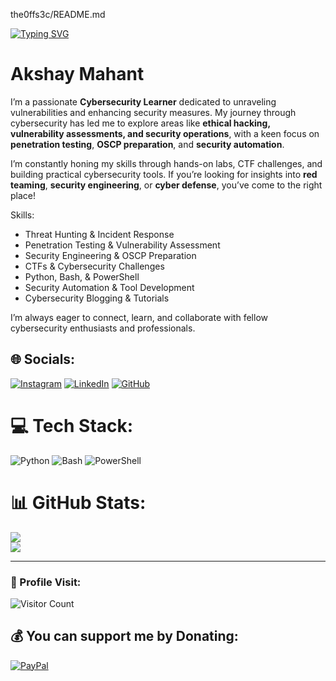the0ffs3c/README.md

[![Typing SVG](https://readme-typing-svg.demolab.com?font=Fira+Code&pause=1000&color=00F712&random=false&width=435&lines=Hey%2C+I'm+Akshay+Mahant+%28the+0ffs3c%29)](https://git.io/typing-svg)

# Akshay Mahant

I’m a passionate **Cybersecurity Learner** dedicated to unraveling vulnerabilities and enhancing security measures. My journey through cybersecurity has led me to explore areas like **ethical hacking, vulnerability assessments, and security operations**, with a keen focus on **penetration testing**, **OSCP preparation**, and **security automation**.

I’m constantly honing my skills through hands-on labs, CTF challenges, and building practical cybersecurity tools. If you’re looking for insights into **red teaming**, **security engineering**, or **cyber defense**, you’ve come to the right place!

Skills:
- Threat Hunting & Incident Response
- Penetration Testing & Vulnerability Assessment
- Security Engineering & OSCP Preparation
- CTFs & Cybersecurity Challenges
- Python, Bash, & PowerShell
- Security Automation & Tool Development
- Cybersecurity Blogging & Tutorials

I’m always eager to connect, learn, and collaborate with fellow cybersecurity enthusiasts and professionals.

## 🌐 Socials:
[![Instagram](https://img.shields.io/badge/Instagram-%23E4405F.svg?logo=Instagram&logoColor=white)](https://www.instagram.com/cybersecurity_learner/) [![LinkedIn](https://img.shields.io/badge/LinkedIn-%230077B5.svg?logo=linkedin&logoColor=white)](https://www.linkedin.com/in/akshaymahant/) [![GitHub](https://img.shields.io/badge/GitHub-%23121011.svg?logo=github&logoColor=white)](https://github.com/akshaymahant)

# 💻 Tech Stack:
![Python](https://img.shields.io/badge/python-3670A0?style=for-the-badge&logo=python&logoColor=ffdd54) ![Bash](https://img.shields.io/badge/bash-%23121011.svg?style=for-the-badge&logo=gnu-bash&logoColor=white) ![PowerShell](https://img.shields.io/badge/PowerShell-%235391FE.svg?style=for-the-badge&logo=powershell&logoColor=white)

# 📊 GitHub Stats:
![](https://github-readme-streak-stats.herokuapp.com/?user=akshaymahant&theme=dark&hide_border=false)<br/>
![](https://github-readme-stats.vercel.app/api/top-langs/?username=akshaymahant&theme=dark&hide_border=false&include_all_commits=true&count_private=false&layout=compact)

---

### 👤 Profile Visit:
![Visitor Count](https://profile-counter.glitch.me/akshaymahant/count.svg)

## 💰 You can support me by Donating:
[![PayPal](https://img.shields.io/badge/PayPal-00457C?style=for-the-badge&logo=paypal&logoColor=white)](https://www.paypal.me/akshaymahant)

<!-- Proudly created with GPRM ( https://gprm.itsvg.in ) -->
